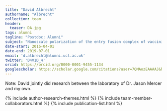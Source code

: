 ```yaml
---
title: "David Albrecht"
authorname: "Albrecht"
collection: team
header:
  teaser: DA.jpg
tags: alumni
tagline: "Postdoc: Alumni"
subject: "Nanoscale polarization of the entry fusion complex of vaccinia virus drives efficient fusion."
date-start: 2016-04-01
date-end: 2019-07-01
email: 'd.albrecht@alumni.ucl.ac.uk'
twitter: 'D4V1D_4'
orcid: https://orcid.org/0000-0001-9455-1134
googlescholar: https://scholar.google.com/citations?user=7QMAozEAAAAJ&hl=en
---
```


<p align= "justify">
Note: David jointly did research between the laboratory of Dr. Jason Mercer and my own.

{% include author-research-themes.html %}
{% include team-member-collaborators.html %}
{% include publication-list.html %}
